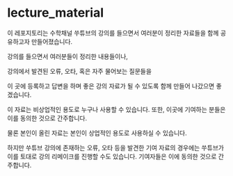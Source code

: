 # lecture_material
이 레포지토리는 수학채널 쑤튜브의 강의를 들으면서 여러분이 정리한 자료들을 함께 공유하고자 만들어졌습니다.

강의를 들으면서 여러분들이 정리한 내용들이나, 

강의에서 발견된 오류, 오타, 혹은 자주 물어보는 질문들을

이 곳에 등록하고 답변을 하며 좋은 강의 자료가 될 수 있도록 함께 만들어 나갔으면 좋겠습니다.

이 자료는 비상업적인 용도로 누구나 사용할 수 있습니다. 또한, 이곳에 기여하는 분들은 이를 동의한 것으로 간주합니다.

물론 본인이 올린 자료는 본인이 상업적인 용도로 사용하실 수 있습니다.

하지만 쑤튜브 강의에 존재하는 오류, 오타 등을 발견한 기여 자료의 경우에는 쑤튜브가 이를 토대로 강의 리메이크를 진행할 수도 있습니다. 기여자들은 이에 동의한 것으로 간주합니다.
